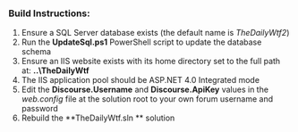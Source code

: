 ### Build Instructions:

 1) Ensure a SQL Server database exists (the default name is *TheDailyWtf2*)
 2) Run the **UpdateSql.ps1** PowerShell script to update the database schema
 3) Ensure an IIS website exists with its home directory set to the full path at: **..\TheDailyWtf**
 4) The IIS application pool should be ASP.NET 4.0 Integrated mode
 5) Edit the **Discourse.Username** and **Discourse.ApiKey** values in the *web.config* file at the solution root to your own forum username and password
 6) Rebuild the **TheDailyWtf.sln ** solution